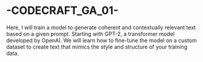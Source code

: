 # -CODECRAFT_GA_01-
Here, I will train a model to generate coherent and contextually relevant text based on a given prompt. Starting with GPT-2, a transformer model developed by OpenAI. We will learn how to fine-tune the model on a custom dataset to create text that mimics the style and structure of your training data.
